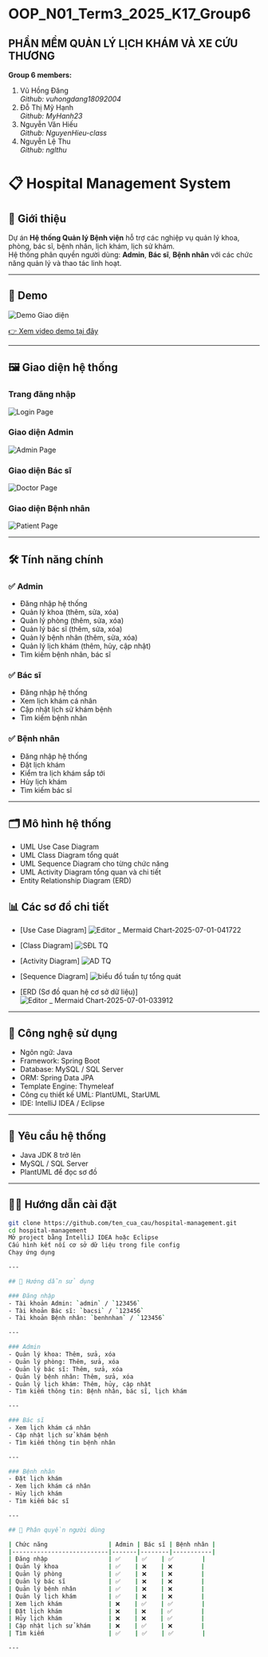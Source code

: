 # OOP_N01_Term3_2025_K17_Group6

## **PHẦN MỀM QUẢN LÝ LỊCH KHÁM VÀ XE CỨU THƯƠNG**

**Group 6 members:**
1. Vũ Hồng Đăng  
   *Github: vuhongdang18092004*  
2. Đỗ Thị Mỹ Hạnh  
   *Github: MyHanh23*  
3. Nguyễn Văn Hiếu  
   *Github: NguyenHieu-class* 
4. Nguyễn Lệ Thu  
   *Github: nglthu*

# 📋 Hospital Management System

## 🚀 Giới thiệu
Dự án **Hệ thống Quản lý Bệnh viện** hỗ trợ các nghiệp vụ quản lý khoa, phòng, bác sĩ, bệnh nhân, lịch khám, lịch sử khám.  
Hệ thống phân quyền người dùng: **Admin**, **Bác sĩ**, **Bệnh nhân** với các chức năng quản lý và thao tác linh hoạt.

---

## 🎥 Demo
![Demo Giao diện](link-ảnh-demo)

[👉 Xem video demo tại đây](link-video-demo)

---

## 🖼️ Giao diện hệ thống

### Trang đăng nhập
![Login Page](link-ảnh)

### Giao diện Admin
![Admin Page](link-ảnh)

### Giao diện Bác sĩ
![Doctor Page](link-ảnh)

### Giao diện Bệnh nhân
![Patient Page](link-ảnh)

---

## 🛠️ Tính năng chính

### ✅ Admin
- Đăng nhập hệ thống
- Quản lý khoa (thêm, sửa, xóa)
- Quản lý phòng (thêm, sửa, xóa)
- Quản lý bác sĩ (thêm, sửa, xóa)
- Quản lý bệnh nhân (thêm, sửa, xóa)
- Quản lý lịch khám (thêm, hủy, cập nhật)
- Tìm kiếm bệnh nhân, bác sĩ

### ✅ Bác sĩ
- Đăng nhập hệ thống
- Xem lịch khám cá nhân
- Cập nhật lịch sử khám bệnh
- Tìm kiếm bệnh nhân

### ✅ Bệnh nhân
- Đăng nhập hệ thống
- Đặt lịch khám
- Kiểm tra lịch khám sắp tới
- Hủy lịch khám
- Tìm kiếm bác sĩ

---

## 🗂️ Mô hình hệ thống
- UML Use Case Diagram
- UML Class Diagram tổng quát
- UML Sequence Diagram cho từng chức năng
- UML Activity Diagram tổng quan và chi tiết
- Entity Relationship Diagram (ERD)

## 📊 Các sơ đồ chi tiết
- [Use Case Diagram]
  ![Editor _ Mermaid Chart-2025-07-01-041722](https://github.com/user-attachments/assets/1d7a1d82-94a9-42da-82eb-fd606ce69721)

- [Class Diagram]
  ![SĐL TQ](https://github.com/user-attachments/assets/b07a8136-f615-49d1-afee-76d731194d39)

- [Activity Diagram]
  ![AD TQ](https://github.com/user-attachments/assets/93c9f5b8-fd58-4290-a3c9-d2003ef97283)

- [Sequence Diagram]
  ![biểu đồ tuần tự tổng quát](https://github.com/user-attachments/assets/367e9b1d-74e9-465e-bbdf-5e76d117f12b)

- [ERD (Sơ đồ quan hệ cơ sở dữ liệu)]
  ![Editor _ Mermaid Chart-2025-07-01-033912](https://github.com/user-attachments/assets/5fa9edff-75bf-4169-a11b-d38fe4eda27a)


---

## 💾 Công nghệ sử dụng
- Ngôn ngữ: Java
- Framework: Spring Boot
- Database: MySQL / SQL Server
- ORM: Spring Data JPA
- Template Engine: Thymeleaf 
- Công cụ thiết kế UML: PlantUML, StarUML
- IDE: IntelliJ IDEA / Eclipse

---

## 📌 Yêu cầu hệ thống
- Java JDK 8 trở lên
- MySQL / SQL Server
- PlantUML để đọc sơ đồ

---

## 🧑‍💻 Hướng dẫn cài đặt
```bash
git clone https://github.com/ten_cua_cau/hospital-management.git
cd hospital-management
Mở project bằng IntelliJ IDEA hoặc Eclipse
Cấu hình kết nối cơ sở dữ liệu trong file config
Chạy ứng dụng

---

## 📝 Hướng dẫn sử dụng

### Đăng nhập
- Tài khoản Admin: `admin` / `123456`
- Tài khoản Bác sĩ: `bacsi` / `123456`
- Tài khoản Bệnh nhân: `benhnhan` / `123456`

---

### Admin
- Quản lý khoa: Thêm, sửa, xóa
- Quản lý phòng: Thêm, sửa, xóa
- Quản lý bác sĩ: Thêm, sửa, xóa
- Quản lý bệnh nhân: Thêm, sửa, xóa
- Quản lý lịch khám: Thêm, hủy, cập nhật
- Tìm kiếm thông tin: Bệnh nhân, bác sĩ, lịch khám

---

### Bác sĩ
- Xem lịch khám cá nhân
- Cập nhật lịch sử khám bệnh
- Tìm kiếm thông tin bệnh nhân

---

### Bệnh nhân
- Đặt lịch khám
- Xem lịch khám cá nhân
- Hủy lịch khám
- Tìm kiếm bác sĩ

---

## 🎯 Phân quyền người dùng

| Chức năng                 | Admin | Bác sĩ | Bệnh nhân |
|---------------------------|-------|--------|-----------|
| Đăng nhập                 | ✅    | ✅    | ✅        |
| Quản lý khoa              | ✅    | ❌    | ❌        |
| Quản lý phòng             | ✅    | ❌    | ❌        |
| Quản lý bác sĩ            | ✅    | ❌    | ❌        |
| Quản lý bệnh nhân         | ✅    | ❌    | ❌        |
| Quản lý lịch khám         | ✅    | ❌    | ❌        |
| Xem lịch khám             | ❌    | ✅    | ✅        |
| Đặt lịch khám             | ❌    | ❌    | ✅        |
| Hủy lịch khám             | ❌    | ❌    | ✅        |
| Cập nhật lịch sử khám     | ❌    | ✅    | ❌        |
| Tìm kiếm                  | ✅    | ✅    | ✅        |

---




